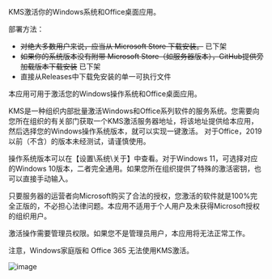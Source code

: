 KMS激活你的Windows系统和Office桌面应用。

部署方法：
- ~~对绝大多数用户来说，应当从 Microsoft Store 下载安装。~~ 已下架
- ~~如果你的系统版本没有附带 Microsoft Store（如服务器版本），GitHub提供旁加载版本下载安装~~ 已下架
- 直接从Releases中下载免安装的单一可执行文件

本应用可用于激活您的Windows操作系统和Office桌面应用。

KMS是一种组织内部批量激活Windows和Office系列软件的服务系统。您需要向您所在组织的有关部门获取一个KMS激活服务器地址，将该地址提供给本应用，然后选择您的Windows操作系统版本，就可以实现一键激活。
对于Office，2019以前（不含）的版本未经测试，请谨慎使用。

操作系统版本可以在【设置\系统\关于】中查看。对于Windows 11，可选择对应的Windows 10版本，二者完全通用。如果您所在组织提供了特殊的激活密钥，也可以直接手动输入。

只要服务器的运营者向Microsoft购买了合法的授权，您激活的软件就是100%完全正版的，不必担心法律问题。本应用不适用于个人用户及未获得Microsoft授权的组织用户。

激活操作需要管理员权限。如果您不是管理员用户，本应用将无法正常工作。

注意，Windows家庭版和 Office 365 无法使用KMS激活。

![image](https://github.com/user-attachments/assets/5224b2d2-2e50-4578-bd17-6264a45fb810)
